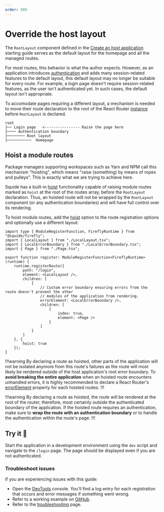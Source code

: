 ```yaml
---
order: 880
---
```


# Override the host layout

The `RootLayout` component defined in the [Create an host application](../getting-started/create-host.md#navigation-items) starting guide serves as the default layout for the homepage and all the managed routes.

For most routes, this behavior is what the author expects. However, as an application introduces [authentication](./add-authentication.md) and adds many session-related features to the default layout, this default layout may no longer be suitable for every route. For example, a login page doesn't require session-related features, as the user isn't authenticated yet. In such cases, the default layout isn't appropriate.

To accomodate pages requiring a different layout, a mechanism is needed to move their route declaration to the root of the React Router [instance](https://reactrouter.com/en/main/routers/create-browser-router) before `RootLayout` is declared.

``` !#2
root
├── Login page   <---------------- Raise the page here
├──── Authentication boundary
├──────── Root layout
├───────────  Homepage
```

## Hoist a module routes

Package managers supporting workspaces such as Yarn and NPM call this mechanism "hoisting", which means "raise (something) by means of ropes and pulleys". This is exactly what we are trying to achieve here.

Squide has a built-in [hoist](../reference/runtime/runtime-class.md#register-an-hoisted-route) functionality capable of raising module routes marked as `hoist` at the root of the routes array, before the `RootLayout` declaration. Thus, an hoisted route will not be wrapped by the `RootLayout` component (or any authentication boundaries) and will have full control over its rendering.

To hoist module routes, add the [hoist](../reference/runtime/runtime-class.md#register-an-hoisted-route) option to the route registration options and optionally use a different layout:

```tsx !#9,14,24 local-module/src/register.tsx
import type { ModuleRegisterFunction, FireflyRuntime } from "@squide/firefly";
import { LocalLayout } from "./LocalLayout.tsx";
import { LocalErrorBoundary } from "./LocalErrorBoundary.tsx";
import { Page } from "./Page.tsx";

export function register: ModuleRegisterFunction<FireflyRuntime>(runtime) {
    runtime.registerRoute({
        path: "/login",
        element: <LocalLayout />,
        children: [
            {
                // Custom error boundary ensuring errors from the route doesn't prevent the other
                // modules of the application from rendering.
                errorElement: <LocalErrorBoundary />,
                children: [
                    {
                        index: true,
                        element: <Page />
                    }
                ]
            }
        ]
    }, {
        hoist: true
    });
}
```

!!!warning
By declaring a route as hoisted, other parts of the application will not be isolated anymore from this route's failures as the route will most likely be rendered outside of the host application's root error boundary. To **avoid breaking the entire application** when an hoisted route encounters unhandled errors, it is highly recommended to declare a React Router's [errorElement](https://reactrouter.com/en/main/route/error-element) property for each hoisted routes.
!!!

!!!warning
By declaring a route as hoisted, the route will be rendered at the root of the router, therefore, most certainly outside the authenticated boundary of the application. If the hoisted route requires an authentication, make sure to **wrap the route with an authentication boundary** or to handle the authentication within the route's page.
!!!

## Try it :rocket:

Start the application in a development environment using the `dev` script and navigate to the `/login` page. The page should be displayed even if you are not authenticated.

### Troubleshoot issues

If you are experiencing issues with this guide:

- Open the [DevTools](https://developer.chrome.com/docs/devtools/) console. You'll find a log entry for each registration that occurs and error messages if something went wrong.
- Refer to a working example on [GitHub](https://github.com/workleap/wl-squide/blob/main/samples/basic/remote-module/src/register.tsx).
- Refer to the [troubleshooting](../troubleshooting.md) page.
